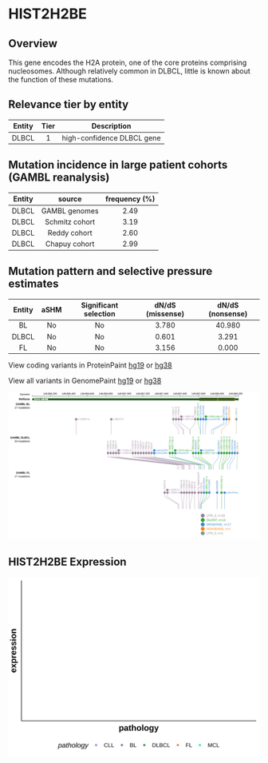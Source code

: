 # HIST2H2BE
## Overview
This gene encodes the H2A protein, one of the core proteins comprising nucleosomes. Although relatively common in DLBCL, little is known about the function of these mutations. 

## Relevance tier by entity

|Entity|Tier|Description               |
|:------:|:----:|--------------------------|
|DLBCL |1   |high-confidence DLBCL gene|

## Mutation incidence in large patient cohorts (GAMBL reanalysis)

|Entity|source        |frequency (%)|
|:------:|:--------------:|:-------------:|
|DLBCL |GAMBL genomes |2.49         |
|DLBCL |Schmitz cohort|3.19         |
|DLBCL |Reddy cohort  |2.60         |
|DLBCL |Chapuy cohort |2.99         |

## Mutation pattern and selective pressure estimates

|Entity|aSHM|Significant selection|dN/dS (missense)|dN/dS (nonsense)|
|:------:|:----:|:---------------------:|:----------------:|:----------------:|
|BL    |No  |No                   |3.780           |40.980          |
|DLBCL |No  |No                   |0.601           | 3.291          |
|FL    |No  |No                   |3.156           | 0.000          |



View coding variants in ProteinPaint [hg19](https://morinlab.github.io/LLMPP/GAMBL/HIST2H2BE_protein.html)  or [hg38](https://morinlab.github.io/LLMPP/GAMBL/HIST2H2BE_protein_hg38.html)

View all variants in GenomePaint [hg19](https://morinlab.github.io/LLMPP/GAMBL/HIST2H2BE.html)  or [hg38](https://morinlab.github.io/LLMPP/GAMBL/HIST2H2BE_hg38.html)

![image](images/proteinpaint/HIST2H2BE.svg)
## HIST2H2BE Expression
![image](images/gene_expression/HIST2H2BE_by_pathology.svg)
<!-- ORIGIN: schmitzGeneticsPathogenesisDiffuse2018a -->
